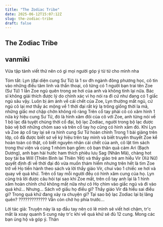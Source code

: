 ```yaml
---
title: "The Zodiac Tribe"
date: 2025-06-12T15:07:12Z
slug: the-zodiac-tribe
draft: false
---
```


## The Zodiac Tribe

## vanmiki

Vừa tập tành viết thử nên có gì mọi người góp ý từ từ cho mình nha 

Tóm tắt:
Lyn (đại diện cung Sư Tử) là 1 sv đh ngành đông phương học, cô tin vào những điều tâm linh và thần thoại, cô từng có 1 người bạn trai tên Zoe (Sư Tử) 1 lần Zoe ngủ quên trong xe hơi của anh và không tỉnh lại nữa. Bác sĩ không giải thích được lý do chính xác vì họ nói ra đi cứ như đang có 1 giấc ngủ sâu vậy. Luôn bị ám ảnh về cái chết của Zoe, Lyn thường mất ngủ, cứ ngủ cô lại mơ thấy ác mộng về 1 thời đại rất kỳ lạ trông giống thời la mã, những giấc mơ chập chờn không rõ ràng
Trên cổ tay phải cô có xăm hình 1 nữa ký hiệu cung Sư Tử, đó là hình xăm đôi của cô với Zoe, anh từng nói về 1 bộ lạc đã tuyệt chủng thời cổ đại, bộ lạc Zodiac, người trong bộ lạc được bảo vệ bởi những chòm sao và trên cổ tay họ cũng có hình xăm đó. Khi Lyn và Zoe áp cổ tay lại sẽ ra hình cung Sư Tử hoàn chỉnh
Trong 1 bài giảng trên lớp, cô đã được biết sơ về ký hiệu trên tay mình và biết truyền thuyết Zoe kể hoàn toàn có thật, cô biết nguyên nhân cái chết của anh, cô lật tìm sách trong thư viện và cùng 1 nhóm bạn gồm: cô bạn thân quả cảm Ari (Bạch Dương), anh bạn hài hước ham thích phiêu lưu Sag (Nhân Mã), chàng hot boy tài ba Will (Thiên Bình lai Thiên Yết) và thầy giáo trẻ am hiểu Vir (Xử Nữ) quyết định đi về thời đại đó vừa muốn thám hiểm nhưng trên hết là tìm Zoe trở về
Họ tiến hành theo sách và lời thầy giáo Vir, chui vào 1 chiếc xe hơi và quay về quá khứ. Trên cổ tay mỗi người đều có hình xăm cung của họ. Lyn cũng trả lời được câu hỏi tại sao khi Zoe mất, trên cổ tay anh lại là 1 hình xăm hoàn chỉnh chứ không mất nữa như cô
Họ chìm vào giấc ngủ và đi vào quá khứ...
Nhưng...
Sách vở giấu họ điều gì?
Thầy giáo Vir đã hiểu sai điều gì?
Trong quá khứ đang xảy ra chuyện gì?
Tại sao bộ lạc Zodiac lại bị lãng quên?
?????????????
Vẫn còn chờ họ phía trước...

Lời tác giả:
Truyện này là sp đầu tay nên có lẽ mình sẽ viết hơi chậm, tr'c mắt là xoay quanh 5 cung này tr'c khi về quá khứ sẽ đủ 12 cung. Mong các bạn ủng hộ và góp ý. Thân